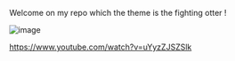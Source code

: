 Welcome on my repo which the theme is the fighting otter !

![image](https://user-images.githubusercontent.com/112947696/188628681-f097d455-ecff-46cc-b832-b10bb87357c3.png)


https://www.youtube.com/watch?v=uYyzZJSZSlk

